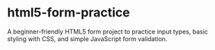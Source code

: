 # html5-form-practice
A beginner-friendly HTML5 form project to practice input types, basic styling with CSS, and simple JavaScript form validation.
